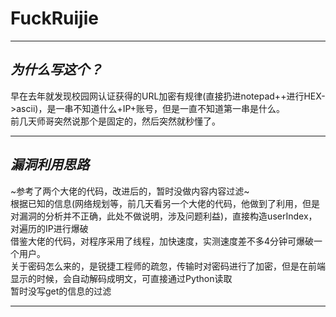 # FuckRuijie  
***  
## ***为什么写这个？***  
早在去年就发现校园网认证获得的URL加密有规律(直接扔进notepad++进行HEX->ascii)，是一串不知道什么+IP+账号，但是一直不知道第一串是什么。  
前几天师哥突然说那个是固定的，然后突然就秒懂了。  
***  
## ***漏洞利用思路***  
~参考了两个大佬的代码，改进后的，暂时没做内容内容过滤~  
根据已知的信息(网络规划等，前几天看另一个大佬的代码，他做到了利用，但是对漏洞的分析并不正确，此处不做说明，涉及问题利益)，直接构造userIndex，对遍历的IP进行爆破  
借鉴大佬的代码，对程序采用了线程，加快速度，实测速度差不多4分钟可爆破一个用户。  
关于密码怎么来的，是锐捷工程师的疏忽，传输时对密码进行了加密，但是在前端显示的时候，会自动解码成明文，可直接通过Python读取  
暂时没写get的信息的过滤  
****
